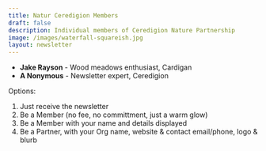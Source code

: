 ```yaml
---
title: Natur Ceredigion Members
draft: false
description: Individual members of Ceredigion Nature Partnership
image: /images/waterfall-squareish.jpg
layout: newsletter
---
```


* **Jake Rayson** - Wood meadows enthusiast, Cardigan
* **A Nonymous** - Newsletter expert, Ceredigion

Options:

1. Just receive the newsletter
2. Be a Member (no fee, no committment, just a warm glow)
3. Be a Member with your name and details displayed
4. Be a Partner, with your Org name, website & contact email/phone, logo & blurb
